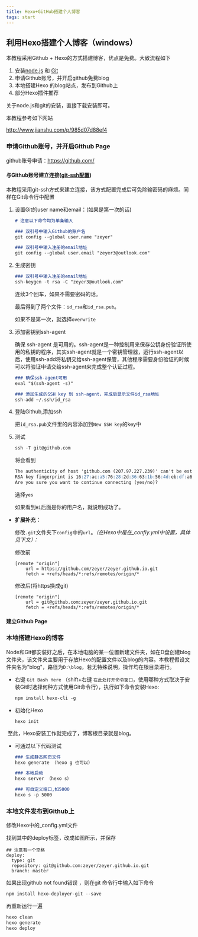 ```yaml
---
title: Hexo+GitHub搭建个人博客
tags: start
---
```


## 利用Hexo搭建个人博客（windows）

本教程采用Github + Hexo的方式搭建博客，优点是免费。大致流程如下

1. 安装[node.js](http://nodejs.cn/) 和 [Git](https://git-scm.com/download/win)
2. 申请Github账号，并开启github免费blog
3. 本地搭建Hexo 的blog站点，发布到Github上
4. 部分Hexo插件推荐

关于node.js和git的安装，直接下载安装即可。

本教程参考如下网站

http://www.jianshu.com/p/985d07d88ef4



### 申请Github账号，并开启Github Page

github账号申请：<https://github.com/>

#### 与Github账号建立连接([git-ssh配置](https://segmentfault.com/a/1190000002645623))

本教程采用git-ssh方式来建立连接，该方式配置完成后可免除输密码的麻烦。同样在Git命令行中配置

1. 设置Git的user name和email：(如果是第一次的话)

   ```markdown
   # 注意以下命令均为单条输入

   ### 双引号中输入Github的账户名
   git config --global user.name "zeyer"

   ### 双引号中输入注册的email地址
   git config --global user.email "zeyer3@outlook.com"
   ```

2. 生成密钥

   ```markdown
   ### 双引号中输入注册的email地址
   ssh-keygen -t rsa -C "zeyer3@outlook.com"
   ```

   连续3个回车，如果不需要密码的话。

   最后得到了两个文件：`id_rsa`和`id_rsa.pub`。

   如果不是第一次，就选择`overwrite`

3. 添加密钥到ssh-agent

   确保 ssh-agent 是可用的。ssh-agent是一种控制用来保存公钥身份验证所使用的私钥的程序，其实ssh-agent就是一个密钥管理器，运行ssh-agent以后，使用ssh-add将私钥交给ssh-agent保管，其他程序需要身份验证的时候可以将验证申请交给ssh-agent来完成整个认证过程。

   ```markdown
   ### 确保ssh-agent可用
   eval "$(ssh-agent -s)"

   ### 添加生成的SSH key 到 ssh-agent，完成后显示文件id_rsa地址
   ssh-add ~/.ssh/id_rsa

   ```

4. 登陆Github,添加ssh

   把`id_rsa.pub`文件里的内容添加到`New SSH key`的key中

5. 测试

   ```markdown
   ssh -T git@github.com
   ```

   将会看到

   ```markdown
   The authenticity of host 'github.com (207.97.227.239)' can't be established.
   RSA key fingerprint is 16:27:ac:a5:76:28:2d:36:63:1b:56:4d:eb:df:a6:48.
   Are you sure you want to continue connecting (yes/no)?
   ```

   选择`yes`

   如果看到`Hi`后面是你的用户名，就说明成功了。


* **扩展补充：**

  修改`.git`文件夹下`config`中的`url`。*（在Hexo中是在_confiy.yml中设置，具体见下文）：*

  修改前

  ```
  [remote "origin"]
      url = https://github.com/zeyer/zeyer.github.io.git
      fetch = +refs/heads/*:refs/remotes/origin/*
  ```

  修改后(将https换成git)

  ```
  [remote "origin"]
      url = git@github.com:zeyer/zeyer.github.io.git
      fetch = +refs/heads/*:refs/remotes/origin/*
  ```

#### 建立Github Page



### 本地搭建Hexo的博客

Node和Git都安装好之后，在本地电脑的某一位置新建文件夹，如在D盘创建blog文件夹，该文件夹主要用于存放Hexo的配置文件以及blog的内容。本教程假设文件夹名为"blog"，路径为`D:\blog`，若无特殊说明，操作均在根目录进行。

* 右键 `Git Bash Here`  （shift+右键 `在此处打开命令窗口`，使用哪种方式取决于安装Git时选择何种方式使用Git命令行），执行如下命令安装Hexo:

  ```markdown
  npm install hexo-cli -g
  ```


* 初始化Hexo

  ```
  hexo init
  ```

​	至此，Hexo安装工作就完成了，博客根目录就是blog。

* 可通过以下代码测试

  ```markdown
  ### 生成静态网页文件
  hexo generate （hexo g 也可以）

  ### 本地启动
  hexo server （hexo s）

  ### 可自定义端口,如5000
  hexo s -p 5000
  ```

### 本地文件发布到Github上

修改Hexo中的_config.yml文件

找到其中的deploy标签，改成如图所示，并保存

```
## 注意有一个空格
deploy:
  type: git
  repository: git@github.com:zeyer/zeyer.github.io.git
  branch: master
```

如果出现github not found错误 ，则在git 命令行中输入如下命令

```markdown
npm install hexo-deployer-git --save
```

再重新运行一遍

```markdown
hexo clean
hexo generate
hexo deploy
```

